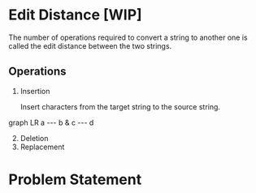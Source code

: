 # Edit Distance [WIP]
The number of operations required to convert a string to another one is called the edit distance between the two strings.

## Operations 
1. Insertion 

    Insert characters from the target string to the source string. 



graph LR
  a --- b & c --- d

    

2. Deletion
3. Replacement

# Problem Statement

